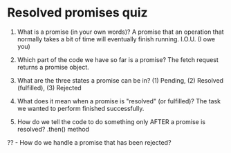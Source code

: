 # Resolved promises quiz

1. What is a promise (in your own words)?
   A promise that an operation that normally takes a bit of time
   will eventually finish running. I.O.U. (I owe you)

2. Which part of the code we have so far is a promise?
   The fetch request returns a promise object.

3. What are the three states a promise can be in?
   (1) Pending, (2) Resolved (fulfilled), (3) Rejected

4. What does it mean when a promise is "resolved" (or fulfilled)?
   The task we wanted to perform finished successfully.

5. How do we tell the code to do something only AFTER a
   promise is resolved?
   .then() method

?? - How do we handle a promise that has been rejected?
